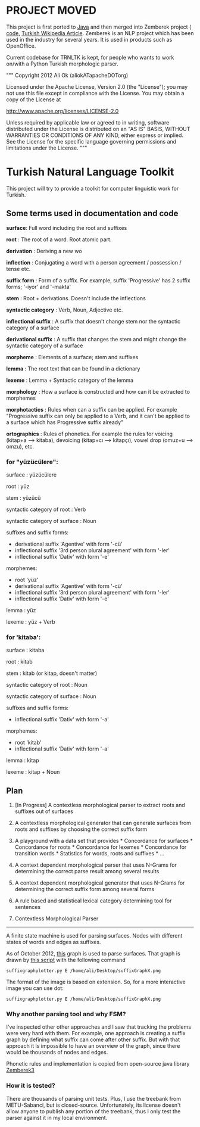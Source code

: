 PROJECT MOVED
=============
This project is first ported to [Java](https://github.com/aliok/trnltk-java)
and then merged into Zemberek project ( [code](https://code.google.com/p/zemberek3/), [Turkish Wikipedia Article](http://tr.wikipedia.org/wiki/Zemberek_(yaz%C4%B1l%C4%B1m) ).
Zemberek is an NLP project which has been used in the industry for several years. It is used in products such as OpenOffice.

Current codebase for TRNLTK is kept, for people who wants to work on/with a Python Turkish morphologic parser.

"""
Copyright  2012  Ali Ok (aliokATapacheDOTorg)

Licensed under the Apache License, Version 2.0 (the "License");
you may not use this file except in compliance with the License.
You may obtain a copy of the License at

   http://www.apache.org/licenses/LICENSE-2.0

Unless required by applicable law or agreed to in writing, software
distributed under the License is distributed on an "AS IS" BASIS,
WITHOUT WARRANTIES OR CONDITIONS OF ANY KIND, either express or implied.
See the License for the specific language governing permissions and
limitations under the License.
"""

Turkish Natural Language Toolkit
================================

This project will try to provide a toolkit for computer linguistic work for Turkish.

Some terms used in documentation and code
-----------------------------------------

**surface**: Full word including the root and suffixes

**root** : The root of a word. Root atomic part.

**derivation** : Deriving a new wo

**inflection** : Conjugating a word with a person agreement / possession / tense etc.

**suffix form** : Form of a suffix. For example, suffix 'Progressive' has 2 suffix forms; '-iyor' and '-makta'

**stem** : Root + derivations. Doesn't include the inflections

**syntactic category** : Verb, Noun, Adjective etc.

**inflectional suffix** : A suffix that doesn't change stem nor the syntactic category of a surface

**derivational suffix** : A suffix that changes the stem and might change the syntactic category of a surface

**morpheme** : Elements of a surface; stem and suffixes

**lemma** : The root text that can be found in a dictionary

**lexeme** : Lemma + Syntactic category of the lemma

**morphology** : How a surface is constructed and how can it be extracted to morphemes

**morphotactics** : Rules when can a suffix can be applied. For example "Progressive suffix can only be applied to a Verb, and it can't be applied to a surface which has Progressive suffix already"

**ortographics** : Rules of phonetics. For example the rules for voicing (kitap+a --> kitaba), devoicing (kitap+cı --> kitapçı), vowel drop (omuz+u --> omzu), etc.

### for "yüzücülere":
surface : yüzücülere

root : yüz

stem : yüzücü

syntactic category of root : Verb

syntactic category of surface : Noun

suffixes and suffix forms:
 * derivational suffix 'Agentive' with form '-cü'
 * inflectional suffix '3rd person plural agreement' with form '-ler'
 * inflectional suffix 'Dativ' with form '-e'

morphemes:
 * root 'yüz'
 * derivational suffix 'Agentive' with form '-cü'
 * inflectional suffix '3rd person plural agreement' with form '-ler'
 * inflectional suffix 'Dativ' with form '-e'

lemma : yüz

lexeme : yüz + Verb

### for 'kitaba':

surface : kitaba

root : kitab

stem : kitab (or kitap, doesn't matter)

syntactic category of root : Noun

syntactic category of surface : Noun

suffixes and suffix forms:
 * inflectional suffix 'Dativ' with form '-a'

morphemes:
 * root 'kitab'
 * inflectional suffix 'Dativ' with form '-a'

lemma : kitap

lexeme : kitap + Noun


Plan
-----------------------

1. [In Progress] A contextless morphological parser to extract roots and suffixes out of surfaces
2. A contextless morphological generator that can generate surfaces from roots and suffixes by choosing the correct suffix form
3. A playground with a data set that provides
       * Concordance for surfaces
       * Concordance for roots
       * Concordance for lexemes
       * Concordance for transition words
       * Statistics for words, roots and suffixes
       * ...
4. A context dependent morphological parser that uses N-Grams for determining the correct parse result among several results
5. A context dependent morphological generator that uses N-Grams for determining the correct suffix form among several forms
6. A rule based and statistical lexical category determining tool for sentences


1. Contextless Morphological Parser
------------------------------------

A finite state machine is used for parsing surfaces. Nodes with different states of words and edges as suffixes.

As of October 2012, [this](https://github.com/aliok/trnltk/raw/master/suffixGraphExtended_20121010.png) graph is used to parse surfaces.
That graph is drawn by [this script](https://github.com/aliok/trnltk/bin/suffixgraphplotter.py) with the following command

    suffixgraphplotter.py E /home/ali/Desktop/suffixGraphX.png


The format of the image is based on extension. So, for a more interactive image you can use dot:

    suffixgraphplotter.py E /home/ali/Desktop/suffixGraphX.png

### Why another parsing tool and why FSM?

I've inspected other other approaches and I saw that tracking the problems were very hard with them. For example, one approach is creating a suffix graph
by defining what suffix can come after other suffix. But with that approach it is impossible to have an overview of the graph, since there would
be thousands of nodes and edges.

Phonetic rules and implementation is copied from open-source java library [Zemberek3](http://code.google.com/p/zemberek3/)

### How it is tested?

There are thousands of parsing unit tests. Plus, I use the treebank from METU-Sabanci, but is closed-source. Unfortunately, its license doesn't allow
anyone to publish any portion of the treebank, thus I only test the parser against it in my local environment.



